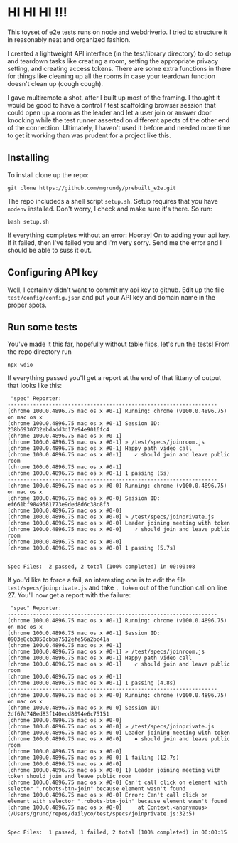 # HI HI HI !!!

This toyset of e2e tests runs on node and webdriverio. I tried to structure it in reasonably neat and organized fashion.

I created a lightweight API interface (in the test/library directory) to do setup and teardown tasks like creating a room,
setting the appropriate privacy setting, and creating access tokens. There are some extra functions in there for things like
cleaning up all the rooms in case your teardown function doesn't clean up (cough cough).

I gave multiremote a shot, after I built up most of the framing. I thought it
would be good to have a control / test scaffolding browser session that could
open up a room as the leader and let a user join or answer door knocking while
the test runner asserted on different apects of the other end of the
connection. Ultimately, I haven't used it before and needed more time to get it
working than was prudent for a project like
this.

## Installing

To install clone up the repo:

`git clone https://github.com/mgrundy/prebuilt_e2e.git`

The repo includeds a shell script `setup.sh`. Setup requires that you have `nodenv` installed.
Don't worry, I check and make sure it's there. So run:

`bash setup.sh`

If everything completes without an error: Hooray! On to adding your api key. If it failed, then I've failed
you and I'm very sorry. Send me the error and I should be able to suss it out.

## Configuring API key
Well, I certainly didn't want to commit my api key to github. Edit up the file `test/config/config.json` and put
your API key and domain name in the proper spots.

## Run some tests
You've made it this far, hopefully without table flips, let's run the tests! From the repo directory run

`npx wdio`

If everything passed you'll get a report at the end of that littany of output that looks like this:
```
 "spec" Reporter:
------------------------------------------------------------------
[chrome 100.0.4896.75 mac os x #0-1] Running: chrome (v100.0.4896.75) on mac os x
[chrome 100.0.4896.75 mac os x #0-1] Session ID: 238b6930732ebdadd3d17e94e9016fc4
[chrome 100.0.4896.75 mac os x #0-1]
[chrome 100.0.4896.75 mac os x #0-1] » /test/specs/joinroom.js
[chrome 100.0.4896.75 mac os x #0-1] Happy path video call
[chrome 100.0.4896.75 mac os x #0-1]    ✓ should join and leave public room
[chrome 100.0.4896.75 mac os x #0-1]
[chrome 100.0.4896.75 mac os x #0-1] 1 passing (5s)
------------------------------------------------------------------
[chrome 100.0.4896.75 mac os x #0-0] Running: chrome (v100.0.4896.75) on mac os x
[chrome 100.0.4896.75 mac os x #0-0] Session ID: ef661bf9849581773e9ded8d6c38c8f3
[chrome 100.0.4896.75 mac os x #0-0]
[chrome 100.0.4896.75 mac os x #0-0] » /test/specs/joinprivate.js
[chrome 100.0.4896.75 mac os x #0-0] Leader joining meeting with token
[chrome 100.0.4896.75 mac os x #0-0]    ✓ should join and leave public room
[chrome 100.0.4896.75 mac os x #0-0]
[chrome 100.0.4896.75 mac os x #0-0] 1 passing (5.7s)


Spec Files:	 2 passed, 2 total (100% completed) in 00:00:08
```

If you'd like to force a fail, an interesting one is to edit the file `test/specs/joinprivate.js` 
and take `, token` out of the function call on line 27. You'll now get a report with the failure:
```
 "spec" Reporter:
------------------------------------------------------------------
[chrome 100.0.4896.75 mac os x #0-1] Running: chrome (v100.0.4896.75) on mac os x
[chrome 100.0.4896.75 mac os x #0-1] Session ID: 0903e8cb3850cbba7512efe56a2bc41a
[chrome 100.0.4896.75 mac os x #0-1]
[chrome 100.0.4896.75 mac os x #0-1] » /test/specs/joinroom.js
[chrome 100.0.4896.75 mac os x #0-1] Happy path video call
[chrome 100.0.4896.75 mac os x #0-1]    ✓ should join and leave public room
[chrome 100.0.4896.75 mac os x #0-1]
[chrome 100.0.4896.75 mac os x #0-1] 1 passing (4.8s)
------------------------------------------------------------------
[chrome 100.0.4896.75 mac os x #0-0] Running: chrome (v100.0.4896.75) on mac os x
[chrome 100.0.4896.75 mac os x #0-0] Session ID: 2df67d748ed83f140ecd8094e6c75151
[chrome 100.0.4896.75 mac os x #0-0]
[chrome 100.0.4896.75 mac os x #0-0] » /test/specs/joinprivate.js
[chrome 100.0.4896.75 mac os x #0-0] Leader joining meeting with token
[chrome 100.0.4896.75 mac os x #0-0]    ✖ should join and leave public room
[chrome 100.0.4896.75 mac os x #0-0]
[chrome 100.0.4896.75 mac os x #0-0] 1 failing (12.7s)
[chrome 100.0.4896.75 mac os x #0-0]
[chrome 100.0.4896.75 mac os x #0-0] 1) Leader joining meeting with token should join and leave public room
[chrome 100.0.4896.75 mac os x #0-0] Can't call click on element with selector ".robots-btn-join" because element wasn't found
[chrome 100.0.4896.75 mac os x #0-0] Error: Can't call click on element with selector ".robots-btn-join" because element wasn't found
[chrome 100.0.4896.75 mac os x #0-0]     at Context.<anonymous> (/Users/grund/repos/dailyco/test/specs/joinprivate.js:32:5)


Spec Files:	 1 passed, 1 failed, 2 total (100% completed) in 00:00:15
```
